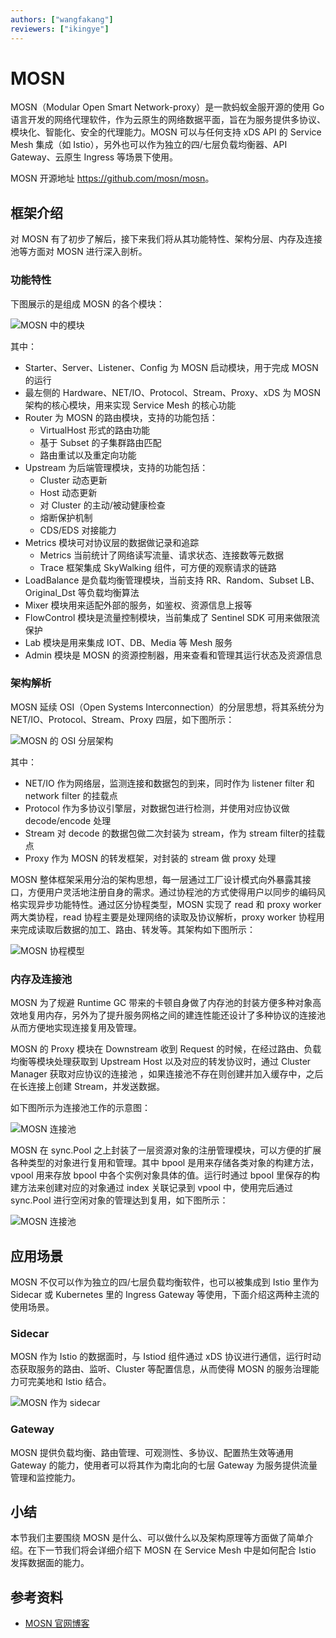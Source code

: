 ```yaml
---
authors: ["wangfakang"]
reviewers: ["ikingye"]
---
```


# MOSN

MOSN（Modular Open Smart Network-proxy）是一款蚂蚁金服开源的使用 Go 语言开发的网络代理软件，作为云原生的网络数据平面，旨在为服务提供多协议、模块化、智能化、安全的代理能力。MOSN 可以与任何支持 xDS API 的 Service Mesh 集成（如 Istio），另外也可以作为独立的四/七层负载均衡器、API Gateway、云原生 Ingress 等场景下使用。

MOSN 开源地址 <https://github.com/mosn/mosn>。

## 框架介绍

对 MOSN 有了初步了解后，接下来我们将从其功能特性、架构分层、内存及连接池等方面对 MOSN 进行深入剖析。

### 功能特性

下图展示的是组成 MOSN 的各个模块：

![MOSN 中的模块](../images/concepts-mosn-feature.png)

其中：

- Starter、Server、Listener、Config 为 MOSN 启动模块，用于完成 MOSN 的运行
- 最左侧的 Hardware、NET/IO、Protocol、Stream、Proxy、xDS 为 MOSN 架构的核心模块，用来实现 Service Mesh 的核心功能
- Router 为 MOSN 的路由模块，支持的功能包括：
  - VirtualHost 形式的路由功能
  - 基于 Subset 的子集群路由匹配
  - 路由重试以及重定向功能
- Upstream 为后端管理模块，支持的功能包括：
  - Cluster 动态更新
  - Host 动态更新
  - 对 Cluster 的主动/被动健康检查
  - 熔断保护机制
  - CDS/EDS 对接能力
- Metrics 模块可对协议层的数据做记录和追踪
  - Metrics 当前统计了网络读写流量、请求状态、连接数等元数据
  - Trace 框架集成 SkyWalking 组件，可方便的观察请求的链路 
- LoadBalance 是负载均衡管理模块，当前支持 RR、Random、Subset LB、Original_Dst 等负载均衡算法
- Mixer 模块用来适配外部的服务，如鉴权、资源信息上报等
- FlowControl 模块是流量控制模块，当前集成了 Sentinel SDK 可用来做限流保护
- Lab 模块是用来集成 IOT、DB、Media 等 Mesh 服务
- Admin 模块是 MOSN 的资源控制器，用来查看和管理其运行状态及资源信息

### 架构解析

MOSN 延续 OSI（Open Systems Interconnection）的分层思想，将其系统分为 NET/IO、Protocol、Stream、Proxy 四层，如下图所示：

![MOSN 的 OSI 分层架构](../images/concepts-mosn-arch.png)

其中：

- NET/IO 作为网络层，监测连接和数据包的到来，同时作为 listener filter 和 network filter 的挂载点
- Protocol 作为多协议引擎层，对数据包进行检测，并使用对应协议做 decode/encode 处理
- Stream 对 decode 的数据包做二次封装为 stream，作为 stream filter的挂载点
- Proxy 作为 MOSN 的转发框架，对封装的 stream 做 proxy 处理

MOSN 整体框架采用分治的架构思想，每一层通过工厂设计模式向外暴露其接口，方便用户灵活地注册自身的需求。通过协程池的方式使得用户以同步的编码风格实现异步功能特性。通过区分协程类型，MOSN 实现了 read 和 proxy worker 两大类协程，read 协程主要是处理网络的读取及协议解析，proxy worker 协程用来完成读取后数据的加工、路由、转发等。其架构如下图所示：

![MOSN 协程模型](../images/mosn-goroutine-model.jpg)

### 内存及连接池

MOSN 为了规避 Runtime GC 带来的卡顿自身做了内存池的封装方便多种对象高效地复用内存，另外为了提升服务网格之间的建连性能还设计了多种协议的连接池从而方便地实现连接复用及管理。

MOSN 的 Proxy 模块在 Downstream 收到 Request 的时候，在经过路由、负载均衡等模块处理获取到 Upstream Host 以及对应的转发协议时，通过 Cluster Manager 获取对应协议的连接池 ，如果连接池不存在则创建并加入缓存中，之后在长连接上创建 Stream，并发送数据。

如下图所示为连接池工作的示意图：

![MOSN 连接池](../images/concepts-mosn-connpool.png)

MOSN 在 sync.Pool 之上封装了一层资源对象的注册管理模块，可以方便的扩展各种类型的对象进行复用和管理。其中 bpool 是用来存储各类对象的构建方法，vpool 用来存放 bpool 中各个实例对象具体的值。运行时通过 bpool 里保存的构建方法来创建对应的对象通过 index 关联记录到 vpool 中，使用完后通过 sync.Pool 进行空闲对象的管理达到复用，如下图所示：

![MOSN 连接池](../images/concepts-mosn-mempool.png)

## 应用场景

MOSN 不仅可以作为独立的四/七层负载均衡软件，也可以被集成到 Istio 里作为 Sidecar 或 Kubernetes 里的 Ingress Gateway 等使用，下面介绍这两种主流的使用场景。

### Sidecar

MOSN 作为 Istio 的数据面时，与 Istiod 组件通过 xDS 协议进行通信，运行时动态获取服务的路由、监听、Cluster 等配置信息，从而使得 MOSN 的服务治理能力可完美地和 Istio 结合。

![MOSN 作为 sidecar](../images/mosn-istio.png)

### Gateway

MOSN 提供负载均衡、路由管理、可观测性、多协议、配置热生效等通用 Gateway 的能力，使用者可以将其作为南北向的七层 Gateway 为服务提供流量管理和监控能力。

## 小结

本节我们主要围绕 MOSN 是什么、可以做什么以及架构原理等方面做了简单介绍。在下一节我们将会详细介绍下 MOSN 在 Service Mesh 中是如何配合 Istio 发挥数据面的能力。

## 参考资料

- [MOSN 官网博客](https://mosn.io/zh/blog/code/)
